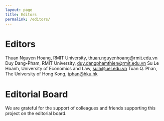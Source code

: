 ```yaml
---
layout: page
title: Editors
permalink: /editors/
---
```


# Editors
Thuan Nguyen Hoang, RMIT University, thuan.nguyenhoang@rmit.edu.vn
Duy Dang-Pham, RMIT University, duy.dangphamthien@rmit.edu.vn
Su Le Hoanh, University of Economics and Law, sulh@uel.edu.vn
Tuan Q. Phan, The University of Hong Kong, tphan@hku.hk

# Editorial Board
We are grateful for the support of colleagues and friends supporting this project on the editorial board.